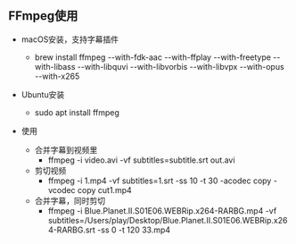 ## FFmpeg使用

- macOS安装，支持字幕插件
    - brew install ffmpeg --with-fdk-aac --with-ffplay --with-freetype --with-libass --with-libquvi --with-libvorbis --with-libvpx --with-opus --with-x265
- Ubuntu安装
    - sudo apt install ffmpeg
    
- 使用
    - 合并字幕到视频里
        - ffmpeg -i video.avi -vf subtitles=subtitle.srt out.avi
    - 剪切视频
        - ffmpeg -i 1.mp4 -vf subtitles=1.srt -ss 10 -t 30 -acodec copy -vcodec copy  cut1.mp4
    - 合并字幕，同时剪切
        - ffmpeg -i Blue.Planet.II.S01E06.WEBRip.x264-RARBG.mp4 -vf subtitles=/Users/play/Desktop/Blue.Planet.II.S01E06.WEBRip.x264-RARBG.srt -ss 0 -t 120  33.mp4